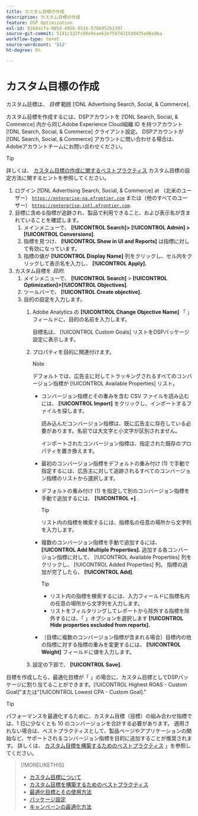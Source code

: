 ```yaml
---
title: カスタム目標の作成
description: カスタム目標の作成
feature: DSP Optimization
exl-id: 81b0acfa-085d-495b-9516-576b952b1307
source-git-commit: 5141c332fc00e9eae62ef507d215dd435e86e8ba
workflow-type: tm+mt
source-wordcount: '512'
ht-degree: 0%

---
```


# カスタム目標の作成

カスタム目標は、 *目標* 範囲 [!DNL Advertising Search, Social, & Commerce].

カスタム目標を作成するには、DSPアカウントを [!DNL Search, Social, & Commerce] 内から同じAdobe Experience Cloud組織 ID を持つアカウント [!DNL Search, Social, & Commerce] クライアント設定。 DSPアカウントが [!DNL Search, Social, & Commerce] アカウントに問い合わせる場合は、Adobeアカウントチームにお問い合わせください。

>[!TIP]
>
>詳しくは、 [カスタム目標の作成に関するベストプラクティス](custom-goal-best-practices.md) カスタム目標の設定方法に関するヒントを参照してください。

1. ログイン [!DNL Advertising Search, Social, & Commerce] at （北米のユーザー） [`https://enterprise-na.efrontier.com`](https://enterprise-na.efrontier.com) または（他のすべてのユーザー） [`https://enterprise-intl.efrontier.com`](https://enterprise-intl.efrontier.com).
1. 目標に含める指標が追跡され、製品で利用できること、および表示名が含まれていることを確認します。
   1. メインメニューで、 **[!UICONTROL Search]> [!UICONTROL Admin] >[!UICONTROL Conversions]**.
   1. 指標を見つけ、 **[!UICONTROL Show in UI and Reports]** は指標に対して有効になっています。
   1. 指標の値が **[!UICONTROL Display Name]** 列をクリックし、セル内をクリックして表示名を入力し、 **[!UICONTROL Apply].**
1. カスタム目標を *目的*:
   1. メインメニューで、 **[!UICONTROL Search]** > **[!UICONTROL Optimization]>[!UICONTROL Objectives]**.
   1. ツールバーで、 **[!UICONTROL Create objective].**
   1. 目的の設定を入力します。
      1. Adobe Analytics の **[!UICONTROL Change Objective Name]** 「 」フィールドに、目的の名前を入力します。

         目標名は、 [!UICONTROL Custom Goals] リストをDSPパッケージ設定に表示します。

      1. プロパティを目的に関連付けます。

         >[!NOTE]
         >
         > デフォルトでは、広告主に対してトラッキングされるすべてのコンバージョン指標が [!UICONTROL Available Properties] リスト。

         * コンバージョン指標とその重みを含む CSV ファイルを読み込むには、 **[!UICONTROL Import]** をクリックし、インポートするファイルを探します。

           読み込んだコンバージョン指標は、既に広告主に存在している必要があります。名前では大文字と小文字が区別されません。

           インポートされたコンバージョン指標は、指定された既存のプロパティを置き換えます。

         * 最初のコンバージョン指標をデフォルトの重み付け (1) で手動で指定するには、広告主に対して追跡されるすべてのコンバージョン指標のリストから選択します。

         * デフォルトの重み付け (1) を指定して別のコンバージョン指標を手動で追加するには、 **[!UICONTROL +]** .

           >[!TIP]
           >
           > リスト内の指標を検索するには、指標名の任意の場所から文字列を入力します。

         * 複数のコンバージョン指標を手動で追加するには、 **[!UICONTROL Add Multiple Properties].** 追加する各コンバージョン指標に対して、 [!UICONTROL Available Properties] 列をクリックし、 [!UICONTROL Added Properties] 列。 指標の追加が完了したら、 **[!UICONTROL Add]**.

           >[!TIP]
           >
           >* リスト内の指標を検索するには、入力フィールドに指標名内の任意の場所から文字列を入力します。
           >* リストをフィルタリングしてレポートから除外する指標を除外するには、「 」オプションを選択します **[!UICONTROL Hide properties excluded from reports].**

         * （目標に複数のコンバージョン指標が含まれる場合）目標内の他の指標に対する指標の重みを変更するには、 **[!UICONTROL Weight]** フィールドに値を入力します。

      1. 設定の下部で、 **[!UICONTROL Save]**.

目標を作成したら、最適化目標が「 」の場合に、カスタム目標としてDSPパッケージに割り当てることができます。[!UICONTROL Highest ROAS - Custom Goal]&quot;または&quot;[!UICONTROL Lowest CPA - Custom Goal].&quot;

>[!TIP]
>
>パフォーマンスを最適化するために、カスタム目標（目標）の組み合わせ指標では、1 日に少なくとも 10 のコンバージョンを合計する必要があります。 適用されない場合は、ベストプラクティスとして、製品ページやアプリケーションの開始など、サポートされるコンバージョン指標を目的に追加することが推奨されます。 詳しくは、 [カスタム目標を構築するためのベストプラクティス](custom-goal-best-practices.md) 」を参照してください。

>[!MORELIKETHIS]
>
>* [カスタム目標について](custom-goal-about.md)
>* [カスタム目標を構築するためのベストプラクティス](custom-goal-best-practices.md)
>* [最適化目標とその使用方法](optimization-goals.md)
>* [パッケージ設定](/help/dsp/campaign-management/packages/package-settings.md)
> * [キャンペーンの最適化方法](optimization-how-dsp-optimizes-campaigns.md)
